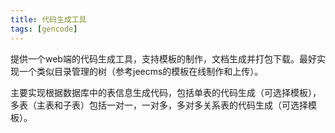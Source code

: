 ```yaml
---
title: 代码生成工具
tags: [gencode]
---
```


提供一个web端的代码生成工具，支持模板的制作，文档生成并打包下载。最好实现一个类似目录管理的树（参考jeecms的模板在线制作和上传）。

主要实现根据数据库中的表信息生成代码，包括单表的代码生成（可选择模板），多表（主表和子表）包括一对一，一对多，多对多关系表的代码生成（可选择模板）。
